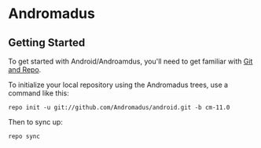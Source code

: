 Andromadus
===========

Getting Started
---------------

To get started with Android/Androamdus, you'll need to get
familiar with [Git and Repo](http://source.android.com/download/using-repo).

To initialize your local repository using the Andromadus trees, use a command like this:

    repo init -u git://github.com/Andromadus/android.git -b cm-11.0

Then to sync up:

    repo sync

